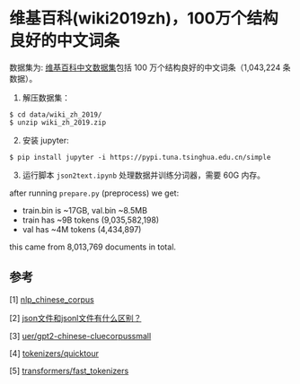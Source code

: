 # 维基百科(wiki2019zh)，100万个结构良好的中文词条

数据集为: [维基百科中文数据集](https://github.com/brightmart/nlp_chinese_corpus)包括 100 万个结构良好的中文词条（1,043,224 条数据）。

1. 解压数据集：

```shell
$ cd data/wiki_zh_2019/
$ unzip wiki_zh_2019.zip
```

2. 安装 jupyter:

```shell
$ pip install jupyter -i https://pypi.tuna.tsinghua.edu.cn/simple
```

3. 运行脚本 `json2text.ipynb` 处理数据并训练分词器，需要 60G 内存。



after running `prepare.py` (preprocess) we get:

- train.bin is ~17GB, val.bin ~8.5MB
- train has ~9B tokens (9,035,582,198)
- val has ~4M tokens (4,434,897)

this came from 8,013,769 documents in total.

## 参考

[1] [nlp_chinese_corpus](https://github.com/brightmart/nlp_chinese_corpus)

[2] [json文件和jsonl文件有什么区别？](https://blog.csdn.net/Backli/article/details/131554069)

[3] [uer/gpt2-chinese-cluecorpussmall](https://huggingface.co/uer/gpt2-chinese-cluecorpussmall)

[4] [tokenizers/quicktour](https://huggingface.co/docs/tokenizers/quicktour)

[5] [transformers/fast_tokenizers](https://huggingface.co/docs/transformers/fast_tokenizers)
